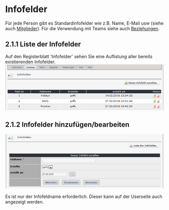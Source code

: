 # Infofelder

Für jede Person gibt es Standardinfofelder wie z.B. Name, E-Mail usw \(siehe auch [Mitglieder](mitglieder.md)\). Für die Verwendung mit Teams siehe auch [Beziehungen](beziehungen.md).

## 2.1.1 Liste der Infofelder

Auf den Registerblatt 'Infofelder' sehen Sie eine Auflistung aller bereits existierenden Infofelder. ![](../../.gitbook/assets/2admin_infofields_list.png)

## 2.1.2 Infofelder hinzufügen/bearbeiten

![](../../.gitbook/assets/2admin_infofields_add.png)

Es ist nur der Infofeldname erforderlich. Dieser kann auf der Userseite auch angezeigt werden.


